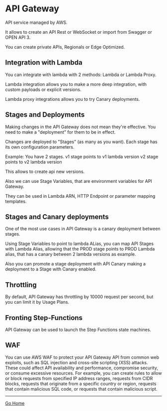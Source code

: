 # API Gateway

API service managed by AWS.

It allows to create an API Rest or WebSocket or import from Swagger or OPEN API 3.

You can create private APIs, Regionals or Edge Optimized.

## Integration with Lambda

You can integrate with lambda with 2 methods: Lambda or Lambda Proxy.

Lambda integration allows you to make a more deep integration, with custom payloads or explicit versions.

Lambda proxy integrations allows you to try Canary deployments.

## Stages and Deployments

Making changes in the API Gateway does not mean they're effective.
You need to make a "deployment" for them to be in effect.

Changes are deployed to "Stages" (as many as you want). Each stage has its own configuration parameters.

Example: You have 2 stages.
v1 stage points to v1 lambda version
v2 stage points to v2 lambda version

This allows to create api new versions.

Also we can use Stage Variables, that are environment variables for API Gateway.

They can be used in Lambda ARN, HTTP Endpoint or parameter mapping templates.

## Stages and Canary deployments

One of the most use cases in API Gateway is a canary deployment between stages.

Using Stage Variables to point to lambda ALias, you can map API Stages with Lambda Alias, allowing that the PROD stage points to PROD Lambda alias, that has a canary between 2 lambda versions as example.

Also you can promote a stage deployment with API Canary making a deployment to a Stage with Canary enabled.

## Throttling

By default, API Gateway has throttling by 10000 request per second, but you can limit it by Usage Plans.

## Fronting Step-Functions

API Gateway can be used to launch the Step Functions state machines.

## WAF

You can use AWS WAF to protect your API Gateway API from common web exploits, such as SQL injection and cross-site scripting (XSS) attacks. These could affect API availability and performance, compromise security, or consume excessive resources. For example, you can create rules to allow or block requests from specified IP address ranges, requests from CIDR blocks, requests that originate from a specific country or region, requests that contain malicious SQL code, or requests that contain malicious script.

---------------
[Go Home](../README.md)